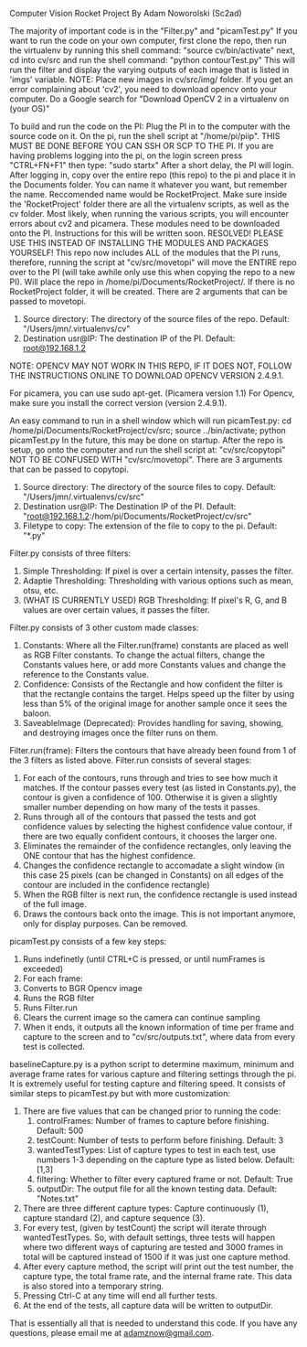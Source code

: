 Computer Vision Rocket Project
By Adam Noworolski (Sc2ad)

The majority of important code is in the "Filter.py" and "picamTest.py"
If you want to run the code on your own computer, first clone the repo, then run the virtualenv by running this shell command: "source cv/bin/activate"
next, cd into cv/src and run the shell command: "python contourTest.py"
This will run the filter and display the varying outputs of each image that is listed in 'imgs' variable. NOTE: Place new images in cv/src/img/ folder.
If you get an error complaining about 'cv2', you need to download opencv onto your computer. Do a Google search for "Download OpenCV 2 in a virtualenv on (your OS)"

To build and run the code on the PI: Plug the PI in to the computer with the source code on it.
On the pi, run the shell script at "/home/pi/piip". THIS MUST BE DONE BEFORE YOU CAN SSH OR SCP TO THE PI.
If you are having problems logging into the pi, on the login screen press "CTRL+FN+F1" then type: "sudo startx"
After a short delay, the PI will login.
After logging in, copy over the entire repo (this repo) to the pi and place it in the Documents folder. You can name it whatever you want, but remember the name. Reccomended name would be RocketProject.
Make sure inside the 'RocketProject' folder there are all the virtualenv scripts, as well as the cv folder.
Most likely, when running the various scripts, you will encounter errors about cv2 and picamera. These modules need to be downloaded onto the PI. Instructions for this will be written soon. RESOLVED! PLEASE USE THIS INSTEAD OF INSTALLING THE MODULES AND PACKAGES YOURSELF!
This repo now includes ALL of the modules that the PI runs, therefore, running the script at "cv/src/movetopi" will move the ENTIRE repo over to the PI (will take awhile only use this when copying the repo to a new PI). Will place the repo in /home/pi/Documents/RocketProject/. If there is no RocketProject folder, it will be created.
There are 2 arguments that can be passed to movetopi.

1. Source directory: The directory of the source files of the repo. Default: "/Users/jmn/.virtualenvs/cv"
2. Destination usr@IP: The destination IP of the PI. Default: root@192.168.1.2

NOTE: OPENCV MAY NOT WORK IN THIS REPO, IF IT DOES NOT, FOLLOW THE INSTRUCTIONS ONLINE TO DOWNLOAD OPENCV VERSION 2.4.9.1.

For picamera, you can use sudo apt-get. (Picamera version 1.1)
For Opencv, make sure you install the correct version (version 2.4.9.1).

An easy command to run in a shell window which will run picamTest.py: 
cd /home/pi/Documents/RocketProject/cv/src; source ../bin/activate; python picamTest.py
In the future, this may be done on startup.
After the repo is setup, go onto the computer and run the shell script at: "cv/src/copytopi" NOT TO BE CONFUSED WITH "cv/src/movetopi". There are 3 arguments that can be passed to copytopi.

1. Source directory: The directory of the source files to copy. Default: "/Users/jmn/.virtualenvs/cv/src"
2. Destination usr@IP: The Destination IP of the PI. Default: "root@192.168.1.2:/hom/pi/Documents/RocketProject/cv/src"
3. Filetype to copy: The extension of the file to copy to the pi. Default: "*.py"

Filter.py consists of three filters:

1. Simple Thresholding: If pixel is over a certain intensity, passes the filter.
2. Adaptie Thresholding: Thresholding with various options such as mean, otsu, etc.
3. (WHAT IS CURRENTLY USED) RGB Thresholding: If pixel's R, G, and B values are over certain values, it passes the filter.

Filter.py consists of 3 other custom made classes:

1. Constants: Where all the Filter.run(frame) constants are placed as well as RGB Filter constants. To change the actual filters, change the Constants values here, or add more Constants values and change the reference to the Constants value.
2. Confidence: Consists of the Rectangle and how confident the filter is that the rectangle contains the target. Helps speed up the filter by using less than 5% of the original image for another sample once it sees the baloon.
3. SaveableImage (Deprecated): Provides handling for saving, showing, and destroying images once the filter runs on them.

Filter.run(frame): Filters the contours that have already been found from 1 of the 3 filters as listed above.
Filter.run consists of several stages:

1. For each of the contours, runs through and tries to see how much it matches. If the contour passes every test (as listed in Constants.py), the contour is given a confidence of 100. Otherwise it is given a slightly smaller number depending on how many of the tests it passes.
2. Runs through all of the contours that passed the tests and got confidence values by selecting the highest confidence value contour, if there are two equally confident contours, it chooses the larger one.
3. Eliminates the remainder of the confidence rectangles, only leaving the ONE contour that has the highest confidence.
4. Changes the confidence rectangle to accomadate a slight window (in this case 25 pixels (can be changed in Constants) on all edges of the contour are included in the confidence rectangle)
5. When the RGB filter is next run, the confidence rectangle is used instead of the full image.
6. Draws the contours back onto the image. This is not important anymore, only for display purposes. Can be removed.

picamTest.py consists of a few key steps:

1. Runs indefinetly (until CTRL+C is pressed, or until numFrames is exceeded)
2. For each frame:
3. Converts to BGR Opencv image
4. Runs the RGB filter
5. Runs Filter.run
6. Clears the current image so the camera can continue sampling
7. When it ends, it outputs all the known information of time per frame and capture to the screen and to "cv/src/outputs.txt", where data from every test is collected.

baselineCapture.py is a python script to determine maximum, minimum and average frame rates for various capture and filtering settings through the pi. It is extremely useful for testing capture and filtering speed. It consists of similar steps to picamTest.py but with more customization:

1. There are five values that can be changed prior to running the code:
    1. controlFrames: Number of frames to capture before finishing. Default: 500
    2. testCount: Number of tests to perform before finishing. Default: 3
    3. wantedTestTypes: List of capture types to test in each test, use numbers 1-3 depending on the capture type as listed below. Default: [1,3]
    4. filtering: Whether to filter every captured frame or not. Default: True
    5. outputDir: The output file for all the known testing data. Default: "Notes.txt"
2. There are three different capture types: Capture continuously (1), capture standard (2), and capture sequence (3).
3. For every test, (given by testCount) the script will iterate through wantedTestTypes. So, with default settings, three tests will happen where two different ways of capturing are tested and 3000 frames in total will be captured instead of 1500 if it was just one capture method.
4. After every capture method, the script will print out the test number, the capture type, the total frame rate, and the internal frame rate. This data is also stored into a temporary string.
5. Pressing Ctrl-C at any time will end all further tests.
6. At the end of the tests, all capture data will be written to outputDir.


That is essentially all that is needed to understand this code. If you have any questions, please email me at adamznow@gmail.com.
